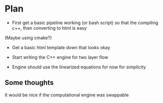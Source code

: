 # Plan
- First get a basic pipeline working (or bash script) so that
the compiling c++, then converting to html is easy

 (Maybe using cmake?)


- Get a basic html template down that looks okay 

- Start writing the C++ engine for two layer flow

- Engine should use the linearized equations for now for simplicity

## Some thoughts

It would be nice if the computational engine was swappable
